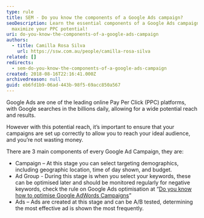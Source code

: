 ```yaml
---
type: rule
title: SEM - Do you know the components of a Google Ads campaign?
seoDescription: Learn the essential components of a Google Ads campaign and
  maximize your PPC potential!
uri: do-you-know-the-components-of-a-google-ads-campaign
authors:
  - title: Camilla Rosa Silva
    url: https://ssw.com.au/people/camilla-rosa-silva
related: []
redirects:
  - sem-do-you-know-the-components-of-a-google-ads-campaign
created: 2018-08-16T22:16:41.000Z
archivedreason: null
guid: eb6fd1b9-06ad-443b-98f5-69acc850a567
---
```

Google Ads are one of the leading online Pay Per Click (PPC) platforms, with Google searches in the billions daily, allowing for a wide potential reach and results.

<!--endintro-->

However with this potential reach, it’s important to ensure that your campaigns are set up correctly to allow you to reach your ideal audience, and you’re not wasting money.

There are 3 main components of every Google Ad Campaign, they are:

* Campaign – At this stage you can select targeting demographics, including geographic location, time of day shown, and budget.
* Ad Group - During this stage is when you select your keywords, these can be optimised later and should be monitored regularly for negative keywords, check the rule on Google Ads optimisation at “[Do you know how to optimise Google AdWords Campaigns](/do-you-know-how-to-optimize-google-adwords-campaigns)”
* Ads – Ads are created at this stage and can be A/B tested, determining the most effective ad is shown the most frequently.
